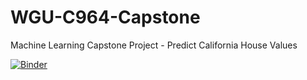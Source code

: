 # WGU-C964-Capstone
Machine Learning Capstone Project - Predict California House Values

[![Binder](https://mybinder.org/badge_logo.svg)](https://mybinder.org/v2/gh/TedTran2019/WGU-C964-Capstone/main?labpath=Capstone.ipynb)